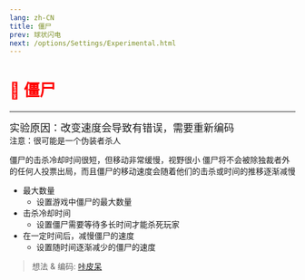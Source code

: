 ```yaml
---
lang: zh-CN
title: 僵尸
prev: 球状闪电
next: /options/Settings/Experimental.html
---
```


# <font color=red>🧟 <b>僵尸</b></font> <Badge text="Impostor" type="tip" vertical="middle"/>

***

<font size=4em>实验原因：改变速度会导致有错误，需要重新编码</font><br>
注意：很可能是一个伪装者杀人

僵尸的击杀冷却时间很短，但移动非常缓慢，视野很小 僵尸将不会被除独裁者外的任何人投票出局，而且僵尸的移动速度会随着他们的击杀或时间的推移逐渐减慢

- 最大数量
  - 设置游戏中僵尸的最大数量
- 击杀冷却时间
  - 设置僵尸需要等待多长时间才能杀死玩家
- 在一定时间后，减慢僵尸的速度
  - 设置随时间逐渐减少的僵尸的速度

> 想法 & 编码: [咔皮呆](https://github.com/KARPED1EM)
